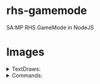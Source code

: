 # rhs-gamemode
SA:MP RHS GameMode in NodeJS

# Images

<details> 
    <summary>TextDraws:</summary>
    <img src="https://i.imgur.com/tPOduxY.png"><br>
    <img src="https://i.imgur.com/MDa35SA.png"><br>
    <img src="https://i.imgur.com/ZkUuGSU.png">
</details>

<details> 
    <summary>Commands:</summary>
    <details>
        <summary>&nbsp;&nbsp;&nbsp;/Cmds</summary>
        <img src="https://i.imgur.com/Wu6D3fj.png"><br>
        <img src="https://i.imgur.com/9FSBO3m.png"><br>
        <img src="https://i.imgur.com/EDy8sbm.png">
    </details>
    <details>
        <summary>&nbsp;&nbsp;&nbsp;/CreateClan</summary>
        <img src="https://i.imgur.com/G9a9hs9.png"><br>
        <img src="https://i.imgur.com/cctJFmG.png"><br>
        <img src="https://i.imgur.com/PCxDnHA.png"><br>
        <img src="https://i.imgur.com/DYwvMGr.png"><br>
        <img src="https://i.imgur.com/jXaixdu.png"><br>
        <img src="https://i.imgur.com/qsTNXVV.png"><br>
        <img src="https://i.imgur.com/koPDE43.png"><br>
        <img src="https://i.imgur.com/T65Mavd.png"><br>
        <img src="https://i.imgur.com/cfgO3aN.png"><br>
        <img src="https://i.imgur.com/XkD2iz7.png"><br>
        <img src="https://i.imgur.com/uxzrkXX.png">
    </details>
    <details>
        <summary>&nbsp;&nbsp;&nbsp;/Stats</summary>
        <img src="https://i.imgur.com/6FGtuRt.png">
    </details>
    <details>
        <summary>&nbsp;&nbsp;&nbsp;/vCmds</summary>
        <img src="https://i.imgur.com/U9g4KMn.png">
    </details>
    <details>
        <summary>&nbsp;&nbsp;&nbsp;/aCmds</summary>
        <img src="https://i.imgur.com/HKVEUe0.png">
    </details>
    <details>
        <summary>&nbsp;&nbsp;&nbsp;/aStats</summary>
        <img src="https://i.imgur.com/nrJurXJ.png">
    </details>
    <details>
        <summary>&nbsp;&nbsp;&nbsp;/sPassword</summary>
        <img src="https://i.imgur.com/MHThkY9.png"><br>
        <img src="https://i.imgur.com/yl9ipCf.png">
    </details>
    <details>
        <summary>&nbsp;&nbsp;&nbsp;/Anim list</summary>
        <img src="https://i.imgur.com/PFofSvx.png">
    </details>
    <details>
        <summary>&nbsp;&nbsp;&nbsp;/Admins</summary>
        <img src="https://i.imgur.com/mBJVvZj.png">
    </details>
    <details>
        <summary>&nbsp;&nbsp;&nbsp;/Vips</summary>
        <img src="https://i.imgur.com/NtHbaAM.png">
    </details>
</details>